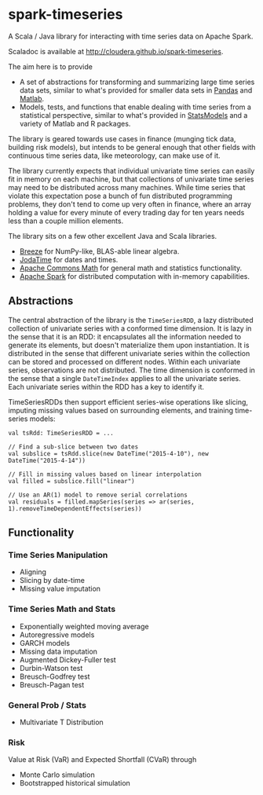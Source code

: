 spark-timeseries
=============

A Scala / Java library for interacting with time series data on Apache Spark.

Scaladoc is available at http://cloudera.github.io/spark-timeseries.

The aim here is to provide
* A set of abstractions for transforming and summarizing large time series data sets, similar to
  what's provided for smaller data sets in
  [Pandas](http://pandas.pydata.org/pandas-docs/dev/timeseries.html) and
  [Matlab](http://www.mathworks.com/help/matlab/time-series.html).
* Models, tests, and functions that enable dealing with time series from a statistical perspective,
  similar to what's provided in [StatsModels](http://statsmodels.sourceforge.net/devel/tsa.html)
  and a variety of Matlab and R packages.

The library is geared towards use cases in finance (munging tick data, building risk models), but
intends to be general enough that other fields with continuous time series data, like meteorology,
can make use of it.

The library currently expects that individual univariate time series can easily fit in memory on each
machine, but that collections of univariate time series may need to be distributed across many
machines. While time series that violate this expectation pose a bunch of fun distributed
programming problems, they don't tend to come up very often in finance, where an array holding
a value for every minute of every trading day for ten years needs less than a couple million
elements.

The library sits on a few other excellent Java and Scala libraries.
* [Breeze](https://github.com/scalanlp/breeze) for NumPy-like, BLAS-able linear algebra.
* [JodaTime](http://www.joda.org/joda-time/) for dates and times. 
* [Apache Commons Math](https://commons.apache.org/proper/commons-math/) for general math and
  statistics functionality.
* [Apache Spark](https://spark.apache.org/) for distributed computation with in-memory
  capabilities.

Abstractions
-------------

The central abstraction of the library is the `TimeSeriesRDD`, a lazy distributed collection of univariate series with a conformed time dimension. It is lazy in the sense that it is an RDD: it encapsulates all the information needed to generate its elements, but doesn't materialize them upon instantiation. It is distributed in the sense that different univariate series within the collection can be stored and processed on different nodes.  Within each univariate series, observations are not distributed. The time dimension is conformed in the sense that a single `DateTimeIndex` applies to all the univariate series. Each univariate series within the RDD has a key to identify it. 

TimeSeriesRDDs then support efficient series-wise operations like slicing, imputing missing values based on surrounding elements, and training time-series models:

    val tsRdd: TimeSeriesRDD = ...
    
    // Find a sub-slice between two dates 
    val subslice = tsRdd.slice(new DateTime("2015-4-10"), new DateTime("2015-4-14"))
    
    // Fill in missing values based on linear interpolation
    val filled = subslice.fill("linear")
    
    // Use an AR(1) model to remove serial correlations
    val residuals = filled.mapSeries(series => ar(series, 1).removeTimeDependentEffects(series))


Functionality
--------------------------

### Time Series Manipulation
* Aligning
* Slicing by date-time
* Missing value imputation

### Time Series Math and Stats

* Exponentially weighted moving average
* Autoregressive models
* GARCH models
* Missing data imputation
* Augmented Dickey-Fuller test
* Durbin-Watson test
* Breusch-Godfrey test
* Breusch-Pagan test

### General Prob / Stats

* Multivariate T Distribution

### Risk

Value at Risk (VaR) and Expected Shortfall (CVaR) through
* Monte Carlo simulation
* Bootstrapped historical simulation

